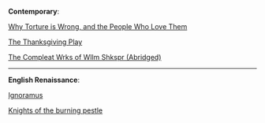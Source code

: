 **Contemporary**:

[Why Torture is Wrong, and the People Who Love Them](https://www.christopherdurang.com/why-torture-is-wrong)

[The Thanksgiving Play](https://en.wikipedia.org/wiki/The_Thanksgiving_Play)

[The Compleat Wrks of Wllm Shkspr (Abridged)](https://en.wikipedia.org/wiki/The_Complete_Works_of_William_Shakespeare_(Abridged))

***
**English Renaissance**:

[Ignoramus](https://en.wikipedia.org/wiki/Ignoramus_(play))

[Knights of the burning pestle](https://en.wikipedia.org/wiki/The_Knight_of_the_Burning_Pestle)


